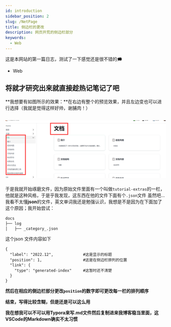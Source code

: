 ```yaml
---
id: introduction
sidebar_position: 2
slug: /NetPage
title: 侧边栏的更改
description: 网页开荒的侧边栏部分
keywords:
  - Web
---
```


这是本网站的第一篇日志，测试了一下感觉还是很不错的🗯

- Web

## 将就才研究出来就直接趁热记笔记了吧

**我想要有如图所示的效果：**在右边有整个的预览效果，并且左边变也可以进行选择（我就是觉得这样好帅，谢脯肉！）

![想要的效果](../../../static/img_log/Page1.jpg)
-------------------
于是我就开始琢磨文件，因为原始文件里面有一个叫做`tutorial-extras`的一栏，他就是这种风格，于是乎我发现，这东西在他的文件下面有个`.json`文件
虽然吧...我看不太懂**json**的文件，英文单词我还是勉强认识，我想是不是因为在下面加了这个原因；我开始尝试：
```
docs
├── log                           
│   ├── _category_.json     
```        

这个json 文件内容如下
```
{
  "label": "2022.12",             #这是显示的标题
  "position": 1,                  #这是在侧边栏排列的位置
  "link": {
    "type": "generated-index"     #这暂时还不清楚
  }
}
```
**然后在相应的侧边栏部分更改`position`的数字即可更改每一栏的排列顺序**


**结束，写得比较含糊，但是还是可以这么用**

**我在想我可以不可以用Typora来写.md文件然后复制进来我博客稳当里面，这VSCode的Markdown确实不太习惯**
